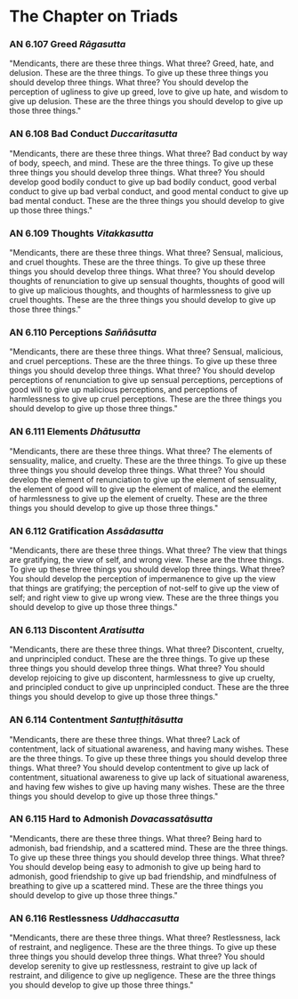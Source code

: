 # The Chapter on Triads

### AN 6.107 Greed  *Rāgasutta*

"Mendicants, there are these three things. What three? Greed, hate, and
delusion. These are the three things. To give up these three things you
should develop three things. What three? You should develop the
perception of ugliness to give up greed, love to give up hate, and
wisdom to give up delusion. These are the three things you should
develop to give up those three things."

<!--pg-->
### AN 6.108 Bad Conduct  *Duccaritasutta*

"Mendicants, there are these three things. What three? Bad conduct by
way of body, speech, and mind. These are the three things. To give up
these three things you should develop three things. What three? You
should develop good bodily conduct to give up bad bodily conduct, good
verbal conduct to give up bad verbal conduct, and good mental conduct to
give up bad mental conduct. These are the three things you should
develop to give up those three things."

<!--pg-->
### AN 6.109 Thoughts  *Vitakkasutta*

"Mendicants, there are these three things. What three? Sensual,
malicious, and cruel thoughts. These are the three things. To give up
these three things you should develop three things. What three? You
should develop thoughts of renunciation to give up sensual thoughts,
thoughts of good will to give up malicious thoughts, and thoughts of
harmlessness to give up cruel thoughts. These are the three things you
should develop to give up those three things."

<!--pg-->
### AN 6.110 Perceptions  *Saññāsutta*

"Mendicants, there are these three things. What three? Sensual,
malicious, and cruel perceptions. These are the three things. To give up
these three things you should develop three things. What three? You
should develop perceptions of renunciation to give up sensual
perceptions, perceptions of good will to give up malicious perceptions,
and perceptions of harmlessness to give up cruel perceptions. These are
the three things you should develop to give up those three things."

<!--pg-->
### AN 6.111 Elements  *Dhātusutta*

"Mendicants, there are these three things. What three? The elements of
sensuality, malice, and cruelty. These are the three things. To give up
these three things you should develop three things. What three? You
should develop the element of renunciation to give up the element of
sensuality, the element of good will to give up the element of malice,
and the element of harmlessness to give up the element of cruelty. These
are the three things you should develop to give up those three things."

<!--pg-->
### AN 6.112 Gratification  *Assādasutta*

"Mendicants, there are these three things. What three? The view that
things are gratifying, the view of self, and wrong view. These are the
three things. To give up these three things you should develop three
things. What three? You should develop the perception of impermanence to
give up the view that things are gratifying; the perception of not-self
to give up the view of self; and right view to give up wrong view. These
are the three things you should develop to give up those three things."

<!--pg-->
### AN 6.113 Discontent  *Aratisutta*

"Mendicants, there are these three things. What three? Discontent,
cruelty, and unprincipled conduct. These are the three things. To give
up these three things you should develop three things. What three? You
should develop rejoicing to give up discontent, harmlessness to give up
cruelty, and principled conduct to give up unprincipled conduct. These
are the three things you should develop to give up those three things."

<!--pg-->
### AN 6.114 Contentment  *Santuṭṭhitāsutta*

"Mendicants, there are these three things. What three? Lack of
contentment, lack of situational awareness, and having many wishes.
These are the three things. To give up these three things you should
develop three things. What three? You should develop contentment to give
up lack of contentment, situational awareness to give up lack of
situational awareness, and having few wishes to give up having many
wishes. These are the three things you should develop to give up those
three things."

<!--pg-->
### AN 6.115 Hard to Admonish  *Dovacassatāsutta*

"Mendicants, there are these three things. What three? Being hard to
admonish, bad friendship, and a scattered mind. These are the three
things. To give up these three things you should develop three things.
What three? You should develop being easy to admonish to give up being
hard to admonish, good friendship to give up bad friendship, and
mindfulness of breathing to give up a scattered mind. These are the
three things you should develop to give up those three things."

<!--pg-->
### AN 6.116 Restlessness  *Uddhaccasutta*

"Mendicants, there are these three things. What three? Restlessness,
lack of restraint, and negligence. These are the three things. To give
up these three things you should develop three things. What three? You
should develop serenity to give up restlessness, restraint to give up
lack of restraint, and diligence to give up negligence. These are the
three things you should develop to give up those three things."

